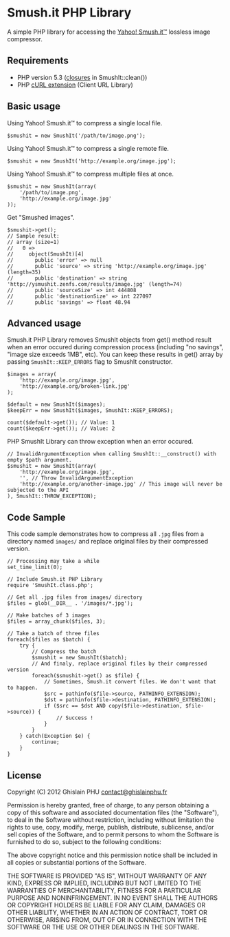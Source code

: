 # Smush.it PHP Library

A simple PHP library for accessing the [Yahoo! Smush.it™](http://www.smushit.com/ysmush.it/) lossless image compressor.

## Requirements

- PHP version 5.3 ([closures](http://php.net/manual/en/functions.anonymous.php) in SmushIt::clean())
- PHP [cURL extension](http://php.net/manual/en/book.curl.php) (Client URL Library)

## Basic usage

Using Yahoo! Smush.it™ to compress a single local file.

	$smushit = new SmushIt('/path/to/image.png');

Using Yahoo! Smush.it™ to compress a single remote file.

    $smushit = new SmushIt('http://example.org/image.jpg');

Using Yahoo! Smush.it™ to compress multiple files at once.

    $smushit = new SmushIt(array(
    	'/path/to/image.png',
    	'http://example.org/image.jpg'
    ));

Get "Smushed images".

    $smushit->get();
    // Sample result:
    // array (size=1)
    //   0 =>
    //     object(SmushIt)[4]
    //       public 'error' => null
    //       public 'source' => string 'http://example.org/image.jpg' (length=35)
    //       public 'destination' => string 'http://ysmushit.zenfs.com/results/image.jpg' (length=74)
    //       public 'sourceSize' => int 444808
    //       public 'destinationSize' => int 227097
    //       public 'savings' => float 48.94

## Advanced usage

Smush.it PHP Library removes SmushIt objects from get() method result when an error occured during compression process (including "no savings", "image size exceeds 1MB", etc). You can keep these results in get() array by passing `SmushIt::KEEP_ERRORS` flag to SmushIt constructor.

    $images = array(
        'http://example.org/image.jpg',
        'http://example.org/broken-link.jpg'
    );

    $default = new SmushIt($images);
    $keepErr = new SmushIt($images, SmushIt::KEEP_ERRORS);

    count($default->get()); // Value: 1
    count($keepErr->get()); // Value: 2

PHP SmushIt Library can throw exception when an error occured.

    // InvalidArgumentException when calling SmushIt::__construct() with empty $path argument.
    $smushit = new SmushIt(array(
        'http://example.org/image.jpg',
        '', // Throw InvalidArgumentException
        'http://example.org/another-image.jpg' // This image will never be subjected to the API
    ), SmushIt::THROW_EXCEPTION);

## Code Sample

This code sample demonstrates how to compress all `.jpg` files from a directory named `images/` and replace original files by their compressed version.

    // Processing may take a while
    set_time_limit(0);

    // Include Smush.it PHP Library
    require 'SmushIt.class.php';

    // Get all .jpg files from images/ directory
    $files = glob(__DIR__ . '/images/*.jpg');

    // Make batches of 3 images
    $files = array_chunk($files, 3);

    // Take a batch of three files
    foreach($files as $batch) {
        try {
        	// Compress the batch
            $smushit = new SmushIt($batch);
            // And finaly, replace original files by their compressed version
            foreach($smushit->get() as $file) {
                // Sometimes, Smush.it convert files. We don't want that to happen.
                $src = pathinfo($file->source, PATHINFO_EXTENSION);
                $dst = pathinfo($file->destination, PATHINFO_EXTENSION);
                if ($src == $dst AND copy($file->destination, $file->source)) {
                    // Success !
                }
            }
        } catch(Exception $e) {
            continue;
        }
    }

## License

Copyright (C) 2012 Ghislain PHU <contact@ghislainphu.fr>

Permission is hereby granted, free of charge, to any person obtaining a copy of this software and associated documentation files (the "Software"), to deal in the Software without restriction, including without limitation the rights to use, copy, modify, merge, publish, distribute, sublicense, and/or sell copies of the Software, and to permit persons to whom the Software is furnished to do so, subject to the following conditions:

The above copyright notice and this permission notice shall be included in all copies or substantial portions of the Software.

THE SOFTWARE IS PROVIDED "AS IS", WITHOUT WARRANTY OF ANY KIND, EXPRESS OR IMPLIED, INCLUDING BUT NOT LIMITED TO THE WARRANTIES OF MERCHANTABILITY, FITNESS FOR A PARTICULAR PURPOSE AND NONINFRINGEMENT. IN NO EVENT SHALL THE AUTHORS OR COPYRIGHT HOLDERS BE LIABLE FOR ANY CLAIM, DAMAGES OR OTHER LIABILITY, WHETHER IN AN ACTION OF CONTRACT, TORT OR OTHERWISE, ARISING FROM, OUT OF OR IN CONNECTION WITH THE SOFTWARE OR THE USE OR OTHER DEALINGS IN THE SOFTWARE.
